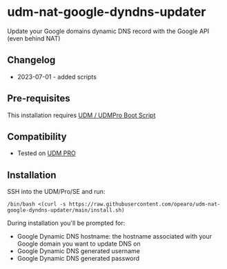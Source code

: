 # udm-nat-google-dyndns-updater
Update your Google domains dynamic DNS record with the Google API (even behind NAT)


## Changelog

- 2023-07-01 - added scripts

## Pre-requisites

This installation requires [UDM / UDMPro Boot Script](https://github.com/unifi-utilities/unifios-utilities/tree/main/on-boot-script)

## Compatibility

- Tested on [UDM PRO](https://store.ui.com/us/en/pro/category/all-unifi-gateway-consoles/products/udm-pro)

## Installation

SSH into the UDM/Pro/SE and run:

```shell
/bin/bash <(curl -s https://raw.githubusercontent.com/opearo/udm-nat-google-dyndns-updater/main/install.sh)
```

During installation you'll be prompted for:
- Google Dynamic DNS hostname: the hostname associated with your Google domain you want to update DNS on
- Google Dynamic DNS generated username
- Google Dynamic DNS generated password

